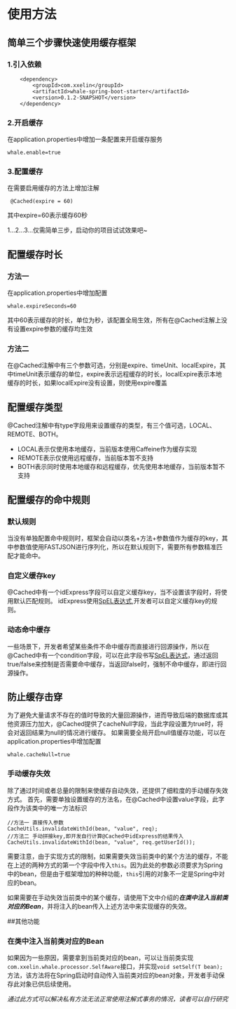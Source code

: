 # 使用方法

## 简单三个步骤快速使用缓存框架

### 1.引入依赖

```
    <dependency>
        <groupId>com.xxelin</groupId>
        <artifactId>whale-spring-boot-starter</artifactId>
        <version>0.1.2-SNAPSHOT</version>
    </dependency>

```

### 2.开启缓存
在application.properties中增加一条配置来开启缓存服务
```
whale.enable=true
```

### 3.配置缓存
在需要启用缓存的方法上增加注解

```
 @Cached(expire = 60)
```
 其中expire=60表示缓存60秒
 
 
 
1...2...3...仅需简单三步，启动你的项目试试效果吧~


## 配置缓存时长
### 方法一
在application.properties中增加配置
```
whale.expireSeconds=60
```
其中60表示缓存的时长，单位为秒，该配置全局生效，所有在@Cached注解上没有设置expire参数的缓存均生效

### 方法二
在@Cached注解中有三个参数可选，分别是expire、timeUnit、localExpire，其中timeUnit表示缓存的单位，expire表示远程缓存的时长，localExpire表示本地缓存的时长，如果localExpire没有设置，则使用expire覆盖


## 配置缓存类型
@Cached注解中有type字段用来设置缓存的类型，有三个值可选，LOCAL、REMOTE、BOTH。

* LOCAL表示仅使用本地缓存，当前版本使用Caffeine作为缓存实现
* REMOTE表示仅使用远程缓存，当前版本暂不支持
* BOTH表示同时使用本地缓存和远程缓存，优先使用本地缓存，当前版本暂不支持


## 配置缓存的命中规则

### 默认规则
当没有单独配置命中规则时，框架会自动以类名+方法+参数值作为缓存的key，其中参数值使用FASTJSON进行序列化，所以在默认规则下，需要所有参数精准匹配才能命中。

### 自定义缓存key
@Cached中有一个idExpress字段可以自定义缓存key，当不设置该字段时，将使用默认匹配规则。
idExpress使用[SpEL表达式](https://docs.spring.io/spring/docs/4.2.x/spring-framework-reference/html/expressions.html),开发者可以自定义缓存key的规则。

### 动态命中缓存
一些场景下，开发者希望某些条件不命中缓存而直接进行回源操作，所以在@Cached中有一个condition字段，可以在此字段书写[SpEL表达式](https://docs.spring.io/spring/docs/4.2.x/spring-framework-reference/html/expressions.html)，通过返回true/false来控制是否需要命中缓存，当返回false时，强制不命中缓存，即进行回源操作。

## 防止缓存击穿
为了避免大量请求不存在的值时导致的大量回源操作，进而导致后端的数据库或其他资源压力加大，@Cached提供了cacheNull字段，当此字段设置为true时，将会对返回结果为null的情况进行缓存。
如果需要全局开启null值缓存功能，可以在application.properties中增加配置
```
whale.cacheNull=true
```

### 手动缓存失效
除了通过时间或者总量的限制来使缓存自动失效，还提供了细粒度的手动缓存失效方式。
首先，需要单独设置缓存的方法名，在@Cached中设置value字段，此字段作为该类中的唯一方法标识

```
//方法一 直接传入参数
CacheUtils.invalidateWithId(bean, "value", req);
//方法二 手动拼接key,即开发自行计算@Cached中idExpress的结果传入
CacheUtils.invalidateWithId(bean, "value", req.getUserId());
```

需要注意，由于实现方式的限制，如果需要失效当前类中的某个方法的缓存，不能在上述的两种方式的第一个字段中传入```this```。因为此处的参数必须要求为Spring中的bean，但是由于框架增加的种种功能，```this```引用的对象不一定是Spring中对应的bean。

如果需要在手动失效当前类中的某个缓存，请使用下文中介绍的***在类中注入当前类对应的Bean***，并将注入的bean传入上述方法中来实现缓存的失效。


##其他功能
### 在类中注入当前类对应的Bean
如果因为一些原因，需要拿到当前类对应的bean，可以让当前类实现```com.xxelin.whale.processor.SelfAware```接口，并实现```void setSelf(T bean);```方法，该方法将在Spring启动时自动传入当前类对应的bean对象，开发者手动保存此对象已供后续使用。

*通过此方式可以解决私有方法无法正常使用注解式事务的情况，读者可以自行研究*
